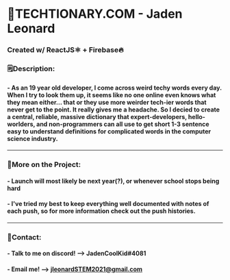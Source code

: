 # 📕TECHTIONARY.COM - Jaden Leonard
### Created w/ ReactJS⚛️ + Firebase🔥

### 🗒️Description:
#### - As an 19 year old developer, I come across weird techy words every day. When I try to look them up, it seems like no one online even knows what they mean either... that or they use more weirder tech-ier words that never get to the point. It really gives me a headache. So I decied to create a central, reliable, massive dictionary that expert-developers, hello-worlders, and non-programmers can all use to get short 1-3 sentence easy to understand definitions for complicated words in the computer science industry.

---
### 📝More on the Project:

#### - Launch will most likely be next year(?), or whenever school stops being hard

#### - I've tried my best to keep everything well documented with notes of each push, so for more information check out the push histories.

---
### 📧Contact:
#### - Talk to me on discord! --> JadenCoolKid#4081
#### - Email me! --> jleonardSTEM2021@gmail.com

